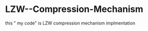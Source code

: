 LZW--Compression-Mechanism
==========================
this " my code" is LZW compression mechanism implmentation  
